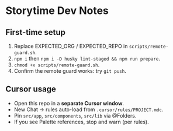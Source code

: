 # Storytime Dev Notes


## First-time setup
1. Replace EXPECTED_ORG / EXPECTED_REPO in `scripts/remote-guard.sh`.
2. `npm i` then `npm i -D husky lint-staged && npm run prepare`.
3. `chmod +x scripts/remote-guard.sh`.
4. Confirm the remote guard works: try `git push`.


## Cursor usage
- Open this repo in a **separate Cursor window**.
- New Chat → rules auto-load from `.cursor/rules/PROJECT.mdc`.
- Pin `src/app`, `src/components`, `src/lib` via @Folders.
- If you see Palette references, stop and warn (per rules).
